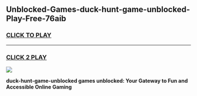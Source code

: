 
## Unblocked-Games-duck-hunt-game-unblocked-Play-Free-76aib
<h3>
<a href="https://premium76.site?title=duck-hunt-game-unblocked&ref=15A">CLICK TO PLAY</a></h3>
<hr>

<h3>
<a href="https://premium76.site?title=duck-hunt-game-unblocked&ref=15A">CLICK 2 PLAY</a>
  
</h3>

<a href="https://premium76.site?title=duck-hunt-game-unblocked&ref=15A"><img src="https://clearcache.store/games.png"></a>


**duck-hunt-game-unblocked games unblocked: Your Gateway to Fun and Accessible Online Gaming**
